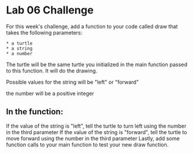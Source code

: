 # Lab 06 Challenge
For this week's challenge, add a function to your code called draw that takes the following parameters:

    * a turtle
    * a string
    * a number
The turtle will be the same turtle you initialized in the main function passed to this function. It will do the drawing.

Possible values for the string will be "left" or "forward"

the number will be a positive integer

## In the function:

If the value of the string is "left", tell the turtle to turn left using the number in the third parameter
If the value of the string is "forward", tell the turtle to move forward using the number in the third parameter
Lastly, add some function calls to your main function to test your new draw function.